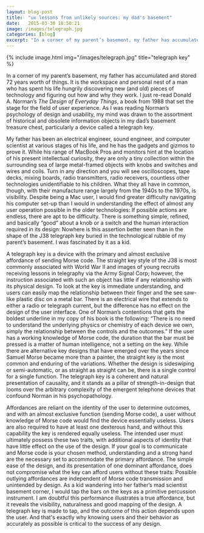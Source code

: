 ```yaml
---
layout: blog-post
title:  "ux lessons from unlikely sources: my dad's basement"
date:   2015-03-30 18:50:21
image: /images/telegraph.jpg
categories: [blog] 
excerpt: "In a corner of my parent’s basement, my father has accumulated and stored 72 years worth of everyday things. It is the workspace and personal nest of a man who has spent his life hungrily discovering new (and old) pieces of technology and figuring out how and why they work. I recently re-read Donald A. Norman’s The Design of Everyday Things, a book from 1988 that laid the groundwork for the field of user experience as we know it. As I was reading Norman’s psychology of design and usability, my mind was drawn to the assortment of historical and obsolete information objects in my dad’s basement treasure chest, particularly a device called a telegraph key..."
---
```


{% include image.html img="/images/telegraph.jpg" title="telegraph key" %}

In a corner of my parent’s basement, my father has accumulated and stored 72 years worth of things. It is the workspace and personal nest of a man who has spent his life hungrily discovering new (and old) pieces of technology and figuring out how and why they work. I just re-read Donald A. Norman’s *The Design of Everyday Things*, a book from 1988 that set the stage for the field of user experience. As I was reading Norman’s psychology of design and usability, my mind was drawn to the assortment of historical and obsolete information objects in my dad’s basement treasure chest, particularly a device called a telegraph key.

My father has been an electrical engineer, sound engineer, and computer scientist at various stages of his life, and he has the gadgets and gizmos to prove it. While his range of MacBook Pros and monitors hint at the location of his present intellectual curiosity, they are only a tiny collection within the surrounding sea of large metal-framed objects with knobs and switches and wires and coils. Turn in any direction and you will see oscilloscopes, tape decks, mixing boards, radio transmitters, radio receivers, countless other technologies unidentifiable to his children. What they all have in common, though, with their manufacture range largely from the 1940s to the 1970s, is visibility. Despite being a Mac user, I would find greater difficulty navigating his computer set-up than I would in understanding the effect of almost any user operation possible in the older technologies: If possible actions are endless, there are apt to be difficulty. There is something simple, refined, and basically “good” about a knob or a switch and the human interaction required in its design: Nowhere is this assertion better seen than in the shape of the J38 telegraph key buried in the technological rubble of my parent’s basement. I was fascinated by it as a kid.

A telegraph key is a device with the primary and almost exclusive affordance of sending Morse code. The straight key style of the J38 is most commonly associated with World War II and images of young recruits receiving lessons in telegraphy via the Army Signal Corp; however, the instruction associated with such an object has little if any relationship with its physical design. To look at the key is immediate understanding, and users can easily map the relationship between their finger and the see saw-like plastic disc on a metal bar. There is an electrical wire that extends to either a radio or telegraph current, but the difference has no effect on the design of the user interface. One of Norman’s contentions that gets the boldest underline in my copy of his book is the following: “There is no need to understand the underlying physics or chemistry of each device we own, simply the relationship between the controls and the outcomes.” If the user has a working knowledge of Morse code, the duration that the bar must be pressed is a matter of human intelligence, not a setting on the key. While there are alternative key designs that have emerged over the years since Samuel Morse became more than a painter, the straight key is the most common and enduring of the variations. Whether the design is sideswiping or semi-automatic, or as straight as straight can be, there is a single control for a single function. The telegraph key is a coherent and natural presentation of causality, and it stands as a pillar of strength-in-design that looms over the arbitrary complexity of the emergent telephone devices that confound Norman in his psychopathology.

Affordances are reliant on the identity of the user to determine outcomes, and with an almost exclusive function (sending Morse code), a user without knowledge of Morse code would find the device essentially useless. Users are also required to have at least one dexterous hand, and without this capability the key is rendered equally useless. The intended user must ultimately possess these two traits, with additional aspects of identity that have little effect on the use of the design. If your goal is to communicate and Morse code is your chosen method, understanding and a strong hand are the necessary set to accommodate the primary affordance. The simple ease of the design, and its presentation of one dominant affordance, does not compromise what the key can afford users without these traits: Possible outlying affordances are independent of Morse code transmission and unintended by design. As a kid wandering into her father’s mad scientist basement corner, I would tap the bars on the keys as a primitive percussion instrument. I am doubtful this performance illustrates a true affordance, but it reveals the visibility, naturalness and good mapping of the design. A telegraph key is made to tap, and the outcome of this action depends upon the user. And that's exactly why knowing users and their behavior as accurately as possible is critical to the success of any design.
